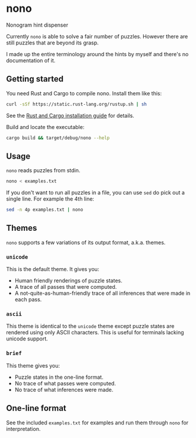 # nono
Nonogram hint dispenser

Currently `nono` is able to solve a fair number of puzzles.
However there are still puzzles that are beyond its grasp.

I made up the entire terminology around the hints by myself and there's no documentation of it.


## Getting started

You need Rust and Cargo to compile nono. Install them like this:
```sh
curl -sSf https://static.rust-lang.org/rustup.sh | sh
```
See the [Rust and Cargo installation guide] for details.

Build and locate the executable:

```sh
cargo build && target/debug/nono --help
```


## Usage

`nono` reads puzzles from stdin.

```sh
nono < examples.txt
```

If you don't want to run all puzzles in a file, you can use `sed` do pick out a single line.
For example the 4th line:

```sh
sed -n 4p examples.txt | nono
```

## Themes

`nono` supports a few variations of its output format, a.k.a. themes.

### `unicode`

This is the default theme.
It gives you:
 * Human friendly renderings of puzzle states.
 * A trace of all passes that were computed.
 * A not-quite-as-human-friendly trace of all inferences that were made in each pass.

### `ascii`

This theme is identical to the `unicode` theme except puzzle states are rendered using only ASCII characters.
This is useful for terminals lacking unicode support.

### `brief`

This theme gives you:
 * Puzzle states in the one-line format.
 * No trace of what passes were computed.
 * No trace of what inferences were made.


## One-line format

See the included `examples.txt` for examples and run them through `nono` for interpretation.

[Rust and Cargo installation guide]: https://doc.rust-lang.org/cargo/getting-started/installation.html


